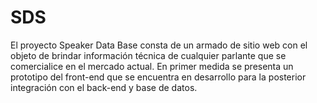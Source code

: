# SDS

  El proyecto Speaker Data Base consta de un armado de sitio web con el objeto de brindar información técnica de cualquier parlante que se comercialice en el mercado actual. En primer medida se presenta un prototipo del front-end que se encuentra en desarrollo para la posterior integración con el back-end y base de datos. 
